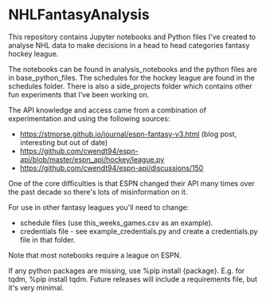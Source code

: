 # NHLFantasyAnalysis

This repository contains Jupyter notebooks and Python files I've created to analyse NHL data to make decisions in a head to head categories fantasy hockey league.

The notebooks can be found in analysis_notebooks and the python files are in base_python_files. The schedules for the hockey league are found in the schedules folder. There is also a side_projects folder which contains other fun experiments that I've been working on.

The API knowledge and access came from a combination of experimentation and using the following sources:
* https://stmorse.github.io/journal/espn-fantasy-v3.html (blog post, interesting but out of date)
* https://github.com/cwendt94/espn-api/blob/master/espn_api/hockey/league.py
* https://github.com/cwendt94/espn-api/discussions/150

One of the core difficulties is that ESPN changed their API many times over the past decade so there's lots of misinformation on it.

For use in other fantasy leagues you'll need to change:
* schedule files (use this_weeks_games.csv as an example).
* credentials file - see example_credentials.py and create a credentials.py file in that folder.

Note that most notebooks require a league on ESPN.

If any python packages are missing, use %pip install {package}. E.g. for tqdm, %pip install tqdm. Future releases will include a requirements file, but it's very minimal.
